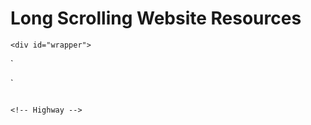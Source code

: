 # Long Scrolling Website Resources

` <div id="wrapper">
` <section id="sky">
` </section>
	
` <figure id ="mrtruck" class="truckleft"><img src="Fracking/truck.png" alt="" /></figure>
	
` <!-- Highway -->
` <section id="highway">
